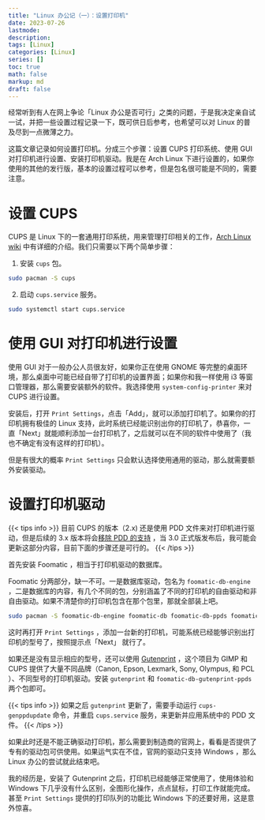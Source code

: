 ```yaml
---
title: "Linux 办公记（一）：设置打印机"
date: 2023-07-26
lastmode:
description:
tags: [Linux]
categories: [Linux]
series: []
toc: true
math: false
markup: md
draft: false
---
```


经常听到有人在网上争论「Linux 办公是否可行」之类的问题，于是我决定亲自试一试，并把一些设置过程记录一下，既可供日后参考，也希望可以对 Linux 的普及尽到一点微薄之力。

这篇文章记录如何设置打印机。分成三个步骤：设置 CUPS 打印系统、使用 GUI 对打印机进行设置、安装打印机驱动。我是在 Arch Linux 下进行设置的，如果你使用的其他的发行版，基本的设置过程可以参考，但是包名很可能是不同的，需要注意。

# 设置 CUPS

CUPS 是 Linux 下的一套通用打印系统，用来管理打印相关的工作，[Arch Linux wiki](https://wiki.archlinux.org/title/CUPS "Arch wiki") 中有详细的介绍。我们只需要以下两个简单步骤：

1. 安装 `cups` 包。

``` bash
sudo pacman -S cups
```

2. 启动 `cups.service` 服务。

``` bash
sudo systemctl start cups.service
```

# 使用 GUI 对打印机进行设置

使用 GUI 对于一般办公人员很友好，如果你正在使用 GNOME 等完整的桌面环境，那么桌面中可能已经自带了打印机的设置界面；如果你和我一样使用 i3 等窗口管理器，那么需要安装额外的软件。我选择使用 `system-config-printer` 来对 CUPS 进行设置。

安装后，打开 `Print Settings`，点击「Add」，就可以添加打印机了。如果你的打印机拥有极佳的 Linux 支持，此时系统已经能识别出你的打印机了，恭喜你，一直「Next」就能顺利添加一台打印机了，之后就可以在不同的软件中使用了（我也不确定有没有这样的打印机）。

但是有很大的概率 `Print Settings` 只会默认选择使用通用的驱动，那么就需要额外安装驱动。

# 设置打印机驱动

{{< tips info >}}
目前 CUPS 的版本（2.x) 还是使用 PDD 文件来对打印机进行驱动，但是后续的 3.x 版本将会[移除 PDD 的支持](https://openprinting.github.io/OpenPrinting-News-February-2023/) ，当 3.0 正式版发布后，我可能会更新这部分内容，目前下面的步骤还是可行的。
{{< /tips >}}

首先安装 Foomatic ，相当于打印机驱动的数据库。

Foomatic 分两部分，缺一不可。一是数据库驱动，包名为 `foomatic-db-engine` ，二是数据库的内容，有几个不同的包，分别涵盖了不同的打印机的自由驱动和非自由驱动。如果不清楚你的打印机包含在那个包里，那就全部装上吧。

``` bash
sudo pacman -S foomatic-db-engine foomatic-db foomatic-db-ppds foomatic-db-nonfree foomatic-db-nonfree-ppds
```

这时再打开 `Print Settings` ，添加一台新的打印机，可能系统已经能够识别出打印机的型号了，按照提示点「Next」 就行了。

如果还是没有显示相应的型号，还可以使用 [Gutenprint](https://gimp-print.sourceforge.io/) ，这个项目为 GIMP 和 CUPS 提供了大量不同品牌（Canon, Epson, Lexmark, Sony, Olympus, 和 PCL ）、不同型号的打印机驱动。安装 `gutenprint` 和 `foomatic-db-gutenprint-ppds` 两个包即可。

{{< tips info >}}
如果之后 `gutenprint` 更新了，需要手动运行 `cups-genppdupdate` 命令，并重启 `cups.service` 服务，来更新并应用系统中的 PDD 文件。
{{< /tips >}}

如果此时还是不能正确驱动打印机，那么需要到制造商的官网上，看看是否提供了专有的驱动包可供使用。如果运气实在不佳，官网的驱动只支持 Windows ，那么 Linux 办公的尝试就此结束吧。

我的经历是，安装了 Gutenprint 之后，打印机已经能够正常使用了，使用体验和 Windows 下几乎没有什么区别，全图形化操作，点点鼠标，打印工作就能完成。甚至 `Print Settings` 提供的打印队列的功能比 Windows 下的还要好用，这是意外惊喜。
